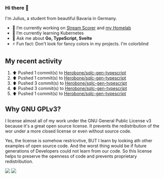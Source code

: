 ### Hi there 👋
I'm Julius, a student from beautiful Bavaria in Germany.

- 🔭 I’m currently working on [Stream Scorer](https://github.com/Herobone/stream-scorer) and [my Homelab](https://github.com/Herobone/homelab-kubernetes)
- 🌱 I’m currently learning Kubernetes
- 💬 Ask me about **Go, TypeScript, Svelte**
- ⚡ Fun fact: Don't look for fancy colors in my projects. I'm colorblind
## My recent activity
<!--RECENT_ACTIVITY:start-->
1. ⬆️ Pushed 1 commit(s) to [Herobone/sqlc-gen-typescript](https://github.com/Herobone/sqlc-gen-typescript)<br>
2. ⬆️ Pushed 1 commit(s) to [Herobone/sqlc-gen-typescript](https://github.com/Herobone/sqlc-gen-typescript)<br>
3. ⬆️ Pushed 3 commit(s) to [Herobone/sqlc-gen-typescript](https://github.com/Herobone/sqlc-gen-typescript)<br>
4. ⬆️ Pushed 3 commit(s) to [Herobone/sqlc-gen-typescript](https://github.com/Herobone/sqlc-gen-typescript)<br>
5. ⬆️ Pushed 1 commit(s) to [Herobone/sqlc-gen-typescript](https://github.com/Herobone/sqlc-gen-typescript)<br>
<!--RECENT_ACTIVITY:end-->

## Why GNU GPLv3?
I license almost all of my work under the GNU General Public License v3 because it's a great open source license. It prevents the redistribution of the wor under a more closed license or even without source code.

Yes, the license is somehow restricvtive, BUT I learn by looking ath other examples of open source code. And the worst thing would be if future generations of Developers could not learn from our code. So this license helps to preserve the openness of code and prevents proprietary redistribution.

![](http://github-profile-summary-cards.vercel.app/api/cards/profile-details?username=Herobone&theme=github_dark)
![](https://github-profile-trophy.vercel.app/?username=Herobone&theme=darkhub&no-frame=true&margin-w=6)
